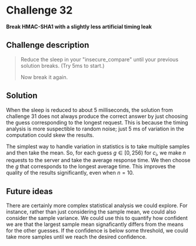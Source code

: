 # Challenge 32

**Break HMAC-SHA1 with a slightly less artificial timing leak**

## Challenge description

> Reduce the sleep in your "insecure_compare" until your previous solution breaks. (Try 5ms to start.)
> 
> Now break it again.

## Solution

When the sleep is reduced to about 5 milliseconds, the solution from challenge 31 does not always produce the correct answer by just choosing the guess corresponding to the longest request. This is because the timing analysis is more suspectible to random noise; just 5 ms of variation in the computation could skew the results.

The simplest way to handle variation in statistics is to take multiple samples and then take the mean. So, for each guess $g \in [0, 256)$ for $c_i$, we make $n$ requests to the server and take the average response time. We then choose the $g$ that corresponds to the longest average time. This improves the quality of the results significantly, even when $n = 10$.

## Future ideas

There are certainly more complex statistical analysis we could explore. For instance, rather than just considering the sample mean, we could also consider the sample variance. We could use this to quantify how confident we are that the largest sample mean signaficantly differs from the means for the other guesses. If the confidence is below some threshold, we could take more samples until we reach the desired confidence.
